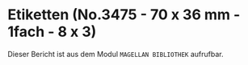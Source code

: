 ﻿# Etiketten (No.3475 - 70 x 36 mm - 1fach - 8 x 3)

Dieser Bericht ist aus dem Modul `MAGELLAN BIBLIOTHEK` aufrufbar.